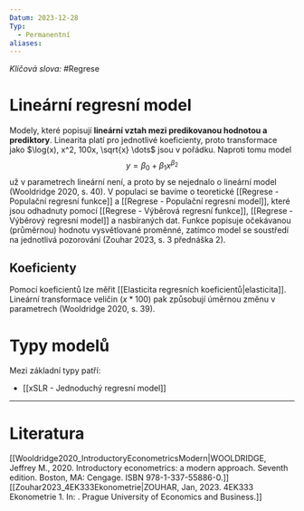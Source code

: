 ```yaml
---
Datum: 2023-12-28
Typ:
  - Permanentní
aliases:
---
```

*Klíčová slova:* #Regrese
# Lineární regresní model
Modely, které popisují **lineární vztah mezi predikovanou hodnotou a prediktory**. Linearita platí pro jednotlivé koeficienty, proto transformace jako $\log(x), x^2, 100x, \sqrt{x} \dots$ jsou v pořádku. Naproti tomu model
$$
y = \beta_0 + \beta_1x^{\beta_2}
$$
už v parametrech lineární není, a proto by se nejednalo o lineární model (Wooldridge 2020, s. 40).
V populaci se bavíme o teoretické [[Regrese - Populační regresní funkce]] a [[Regrese - Populační regresní model]], které jsou odhadnuty pomocí [[Regrese - Výběrová regresní funkce]], [[Regrese - Výběrový regresní model]] a nasbíraných dat. Funkce popisuje očekávanou (průměrnou) hodnotu vysvětlované proměnné, zatímco model se soustředí na jednotlivá pozorování (Zouhar 2023, s. 3 přednáška 2).
## Koeficienty
Pomocí koeficientů lze měřit [[Elasticita regresních koeficientů|elasticita]]. Lineární transformace veličin ($x*100$) pak způsobují úměrnou změnu v parametrech (Wooldridge 2020, s. 39).
# Typy modelů
Mezi základní typy patří:
- [[xSLR - Jednoduchý regresní model]]
- - -
# Literatura
[[Wooldridge2020_IntroductoryEconometricsModern|WOOLDRIDGE, Jeffrey M., 2020. Introductory econometrics: a modern approach. Seventh edition. Boston, MA: Cengage. ISBN 978-1-337-55886-0.]]
[[Zouhar2023_4EK333Ekonometrie|ZOUHAR, Jan, 2023. 4EK333 Ekonometrie 1. In: . Prague University of Economics and Business.]]
